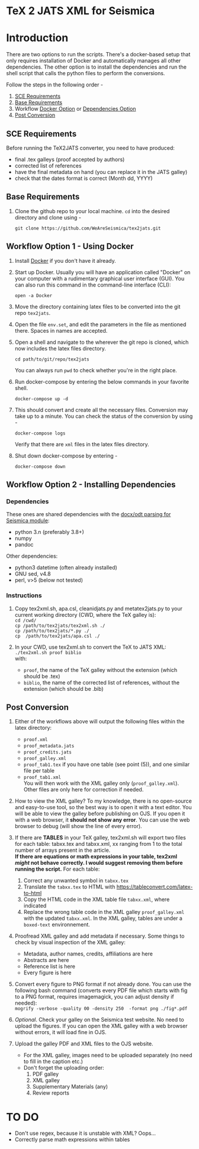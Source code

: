 # TeX 2 JATS XML for Seismica

# Introduction
There are two options to run the scripts. There's a docker-based setup that only requires installation of Docker and automatically manages all other dependencies. The other option is to install the dependencies and run the shell script that calls the python files to perform the conversions.

Follow the steps in the following order - 
1. [SCE Requirements](#sce-requirements)
1. [Base Requirements](#base-requirements)
1. Workflow [Docker Option](#workflow-option-1-using-docker) or [Dependencies Option](#workflow-option-2-installing-dependencies)
1. [Post Conversion](#post-conversion)

## SCE Requirements
Before running the TeX2JATS converter, you need to have produced:
- final .tex galleys (proof accepted by authors)
- corrected list of references
- have the final metadata on hand (you can replace it in the JATS galley)
- check that the dates format is correct (Month dd, YYYY)

## Base Requirements
1. Clone the github repo to your local machine. `cd` into the desired directory and clone using - 
    ```
    git clone https://github.com/WeAreSeismica/tex2jats.git
    ```

## Workflow Option 1 - Using Docker
1. Install [Docker](https://www.docker.com/) if you don't have it already.

1. Start up Docker. Usually you will have an application called "Docker" on your computer with a rudimentary graphical user interface (GUI). You can also run this command in the command-line interface (CLI):
    ```
    open -a Docker
    ```

1. Move the directory containing latex files to be converted into the git repo `tex2jats`.

1. Open the file `env.set`, and edit the parameters in the file as mentioned there. Spaces in names are accepted.

1. Open a shell and navigate to the wherever the git repo is cloned, which now includes the latex files directory.
    ```
    cd path/to/git/repo/tex2jats
    ```
    You can always run `pwd` to check whether you're in the right place.

1. Run docker-compose by entering the below commands in your favorite shell.
    ```
    docker-compose up -d
    ```

1. This should convert and create all the necessary files. Conversion may take up to a minute. You can check the status of the conversion by using - 
    ```
    docker-compose logs
    ```
    Verify that there are `xml` files in the latex files directory. 

1. Shut down docker-compose by entering - 
    ```
    docker-compose down
    ```

## Workflow Option 2 - Installing Dependencies

### Dependencies
These ones are shared dependencies with the [docx/odt parsing for Seismica module](https://github.com/WeAreSeismica/seismica-sce):
- python 3.n (preferably 3.8+)
- numpy
- pandoc

Other dependencies:
- python3 datetime (often already installed)
- GNU sed, v4.8
- perl, v>5 (below not tested)

### Instructions
1. Copy tex2xml.sh, apa.csl, cleanidjats.py and metatex2jats.py to your current working directory (CWD, where the TeX galley is):  
`cd /cwd/`  
`cp /path/to/tex2jats/tex2xml.sh ./`  
`cp /path/to/tex2jats/*.py ./`  
`cp  /path/to/tex2jats/apa.csl ./`  

1. In your CWD, use tex2xml.sh to convert the TeX to JATS XML:  
`./tex2xml.sh proof biblio`  
with:  
    - `proof`, the name of the TeX galley without the extension (which should be .tex)
    - `biblio`, the name of the corrected list of references, without the extension (which should be .bib)

## Post Conversion
1. Either of the workflows above will output the following files within the latex directory:
    - `proof.xml`  
    - `proof_metadata.jats`  
    - `proof_credits.jats`
    - `proof_galley.xml`
    - `proof_tab1.tex` if you have one table (see point (5)), and one similar file per table
    - `proof_tab1.xml`  
You will then work with the XML galley only (`proof_galley.xml`). Other files are only here for correction if needed.

1. How to view the XML galley? To my knowledge, there is no open-source and easy-to-use tool, so the best way is to open it with a text editor. You will be able to view the galley before publishing on OJS. If you open it with a web browser, it **should not show any error**. You can use the web browser to debug (will show the line of every error).

1. If there are **TABLES** in your TeX galley, tex2xml.sh will export two files for each table: tabxx.tex and tabxx.xml, xx ranging from 1 to the total number of arrays present in the article.  
**If there are equations or math expressions in your table, tex2xml *might* not behave correctly. I would suggest removing them before running the script.**
For each table:  
    1.  Correct any unwanted symbol in `tabxx.tex`
    1.  Translate the `tabxx.tex` to HTML with https://tableconvert.com/latex-to-html
    1.  Copy the HTML code  in the XML table file `tabxx.xml`, where indicated
    4.  Replace the wrong table code in the XML galley `proof_galley.xml` with the updated `tabxx.xml`. In the XML galley, tables are under a `boxed-text` environnement.

1. Proofread XML galley and add metadata if necessary. Some things to check by visual inspection of the XML galley:
    - Metadata, author names, credits, affiliations are here
    - Abstracts are here
    - Reference list is here
    - Every figure is here 

1. Convert every figure to PNG format if not already done. You can use the following bash command (converts every PDF file which starts with fig to a PNG format, requires imagemagick, you can adjust density if needed):  
`mogrify -verbose -quality 00 -density 250  -format png ./fig*.pdf`

1. *Optional*. Check your galley on the Seismica test website. No need to upload the figures. If you can open the XML galley with a web browser without errors, it will load fine in OJS.   

1. Upload the galley PDF and XML files to the OJS website. 
    - For the XML galley, images need to be uploaded separately (no need to fill in the caption etc.)
    - Don't forget the uploading order:
        1) PDF galley
        2) XML galley
        3) Supplementary Materials (any)
        4) Review reports

# TO DO
- Don't use regex, because it is unstable with XML? Oops…
- Correctly parse math expressions within tables